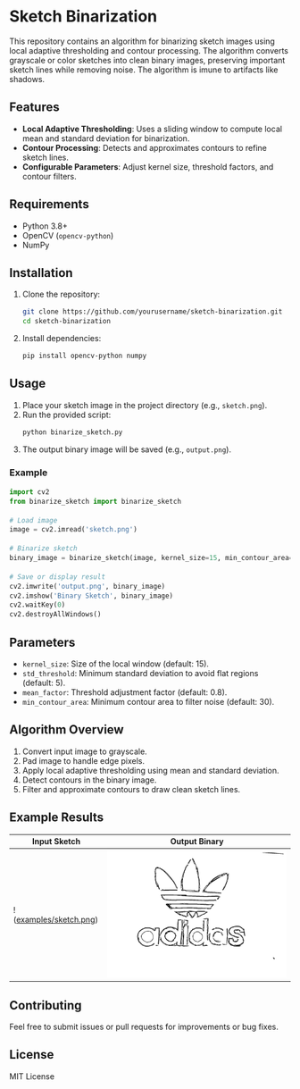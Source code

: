 # Sketch Binarization

This repository contains an algorithm for binarizing sketch images using local adaptive thresholding and contour processing. The algorithm converts grayscale or color sketches into clean binary images, preserving important sketch lines while removing noise. The algorithm is imune to artifacts like shadows.

## Features
- **Local Adaptive Thresholding**: Uses a sliding window to compute local mean and standard deviation for binarization.
- **Contour Processing**: Detects and approximates contours to refine sketch lines.
- **Configurable Parameters**: Adjust kernel size, threshold factors, and contour filters.

## Requirements
- Python 3.8+
- OpenCV (`opencv-python`)
- NumPy

## Installation
1. Clone the repository:
   ```bash
   git clone https://github.com/yourusername/sketch-binarization.git
   cd sketch-binarization
   ```
2. Install dependencies:
   ```bash
   pip install opencv-python numpy
   ```

## Usage
1. Place your sketch image in the project directory (e.g., `sketch.png`).
2. Run the provided script:
   ```bash
   python binarize_sketch.py
   ```
3. The output binary image will be saved (e.g., `output.png`).

### Example
```python
import cv2
from binarize_sketch import binarize_sketch

# Load image
image = cv2.imread('sketch.png')

# Binarize sketch
binary_image = binarize_sketch(image, kernel_size=15, min_contour_area=30)

# Save or display result
cv2.imwrite('output.png', binary_image)
cv2.imshow('Binary Sketch', binary_image)
cv2.waitKey(0)
cv2.destroyAllWindows()
```

## Parameters
- `kernel_size`: Size of the local window (default: 15).
- `std_threshold`: Minimum standard deviation to avoid flat regions (default: 5).
- `mean_factor`: Threshold adjustment factor (default: 0.8).
- `min_contour_area`: Minimum contour area to filter noise (default: 30).

## Algorithm Overview
1. Convert input image to grayscale.
2. Pad image to handle edge pixels.
3. Apply local adaptive thresholding using mean and standard deviation.
4. Detect contours in the binary image.
5. Filter and approximate contours to draw clean sketch lines.

## Example Results
| Input Sketch | Output Binary |
|--------------|---------------|
| !([examples/sketch.png](https://github.com/Safwanmahmoud/Sketch-Binarization/blob/main/input.jpeg)) | ![[Output](examples/output.png)](https://github.com/Safwanmahmoud/Sketch-Binarization/blob/main/output.png) |

## Contributing
Feel free to submit issues or pull requests for improvements or bug fixes.

## License
MIT License
